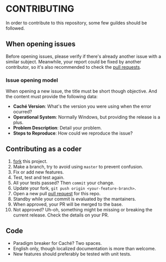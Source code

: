 # CONTRIBUTING

In order to contribute to this repository, some few guildes should be followed.

## When opening issues

Before opening issues, please verify if there's already another issue with a similar subject. Meanwhile, your report could be fixed
by another contributor, so it's also recommended to check the [pull requests](https://github.com/rfns/port/pulls).

### Issue opening model

When opening a new issue, the title must be short though objective.
And the content must provide the following data:

* __Caché Version__: What's the version you were using when the error ocurred?
* __Operational System__: Normally Windows, but providing the release is a plus.
* __Problem Description__: Detail your problem.
* __Steps to Reproduce__: How could we reproduce the issue?

## Contributing as a coder

1. [fork](https://github.com/qualix-tec/shipy-isc-api#fork-destination-box) this project.
2. Make a branch, try to avoid using `master` to prevent confusion.
3. Fix or add new features.
5. Test, test and test again.
6. All your tests passed? Then `commit` your change.
7. Update your fork, `git push origin <your-feature-branch>`.
8. Open a new pull [pull request](https://github.com/qualix-tec/shipy-isc-api/pulls) for this repo.
7. Standby while your commit is evaluated by the mantainers.
8. When approved, your PR will be merged to the base.
9. Not approved? Uh-oh, something might be missing or breaking the current release. Check the details on your PR.

## Code

* Paradigm breaker for Caché? Two spaces.
* English only, though localized documentation is more than welcome.
* New features should preferably be tested with unit tests.
